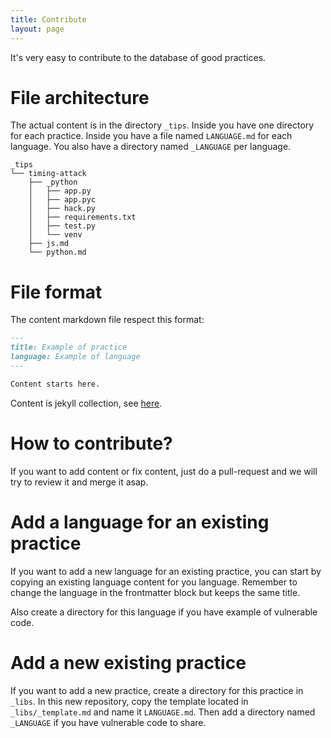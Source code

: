 ```yaml
---
title: Contribute
layout: page
---
```



It's very easy to contribute to the database of good practices.

# File architecture

The actual content is in the directory `_tips`. Inside you have one directory for each practice. Inside you have a file named `LANGUAGE.md` for each language. You also have a directory named `_LANGUAGE` per language.

```
_tips
└── timing-attack
    ├── _python
    │   ├── app.py
    │   ├── app.pyc
    │   ├── hack.py
    │   ├── requirements.txt
    │   ├── test.py
    │   └── venv
    ├── js.md
    └── python.md
```

# File format

The content markdown file respect this format:

```markdown
---
title: Example of practice
language: Example of language
---

Content starts here.
```

Content is jekyll collection, see [here](https://jekyllrb.com/docs/frontmatter/).

# How to contribute?

If you want to add content or fix content, just do a pull-request and we will try to review it and merge it asap.

# Add a language for an existing practice

If you want to add a new language for an existing practice, you can start by copying an existing language content for you language. Remember to change the language in the frontmatter block but keeps the same title.

Also create a directory for this language if you have example of vulnerable code.

# Add a new existing practice

If you want to add a new practice, create a directory for this practice in `_libs`. In this new repository, copy the template located in `_libs/_template.md` and name it `LANGUAGE.md`. Then add a directory named `_LANGUAGE` if you have vulnerable code to share.
